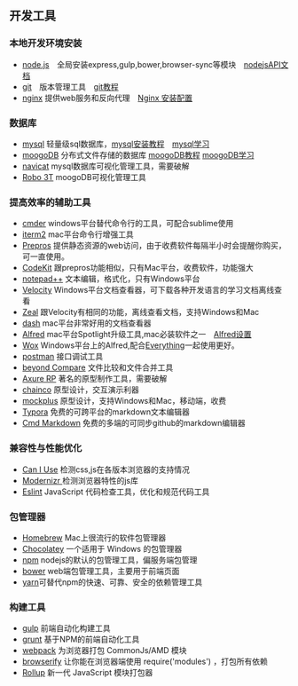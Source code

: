 ## 开发工具
### 本地开发环境安装
- [node.js](https://nodejs.org/en/)&emsp;全局安装express,gulp,bower,browser-sync等模块&emsp;[nodejsAPI文档](http://nodejs.cn/api/)
- [git](https://git-scm.com/)&emsp;版本管理工具&emsp;[git教程](https://git-scm.com/book/zh/v2)
- [nginx](http://nginx.org/en/download.html) 提供web服务和反向代理&emsp;[Nginx 安装配置](http://www.runoob.com/linux/nginx-install-setup.html)

### 数据库
- [mysql](https://www.mysql.com/cn/downloads/) 轻量级sql数据库，[mysql安装教程](http://www.cnblogs.com/lmh2072005/p/5656392.html)&emsp;[mysql学习](http://www.runoob.com/mysql/mysql-tutorial.html)
- [moogoDB](https://www.mongodb.com/download-center#atlas) 分布式文件存储的数据库 [moogoDB教程](http://www.cnblogs.com/zhongweiv/p/node_mongodb.html) [moogoDB学习](http://www.runoob.com/mongodb/mongodb-tutorial.html)
- [navicat](https://www.navicat.com/en/products) mysql数据库可视化管理工具，需要破解
- [Robo 3T](https://robomongo.org/) moogoDB可视化管理工具

### 提高效率的辅助工具
- [cmder](http://cmder.net/) windows平台替代命令行的工具，可配合sublime使用
- [iterm2](https://www.iterm2.com/) mac平台命令行增强工具
- [Prepros](https://prepros.io/downloads) 提供静态资源的web访问，由于收费软件每隔半小时会提醒你购买，可一直使用。
- [CodeKit](https://codekitapp.com/) 跟prepros功能相似，只有Mac平台，收费软件，功能强大
- [notepad++](https://notepad-plus-plus.org/zh/) 文本编辑，格式化，只有Windows平台
- [Velocity](http://velocity.silverlakesoftware.com/) Windows平台文档查看器，可下载各种开发语言的学习文档离线查看
- [Zeal](https://zealdocs.org/) 跟Velocity有相同的功能，离线查看文档，支持Windows和Mac
- [dash](https://kapeli.com/dash) mac平台非常好用的文档查看器
- [Alfred](https://www.alfredapp.com/) mac平台Spotlight升级工具,mac必装软件之一&emsp;[Alfred设置](https://sspai.com/post/32979)
- [Wox](http://www.getwox.com/) Windows平台上的Alfred,配合[Everything](https://www.voidtools.com/downloads/)一起使用更好。
- [postman](https://www.getpostman.com/apps) 接口调试工具
- [beyond Compare](https://www.scootersoftware.com/) 文件比较和文件合并工具
- [Axure RP](https://www.axure.com/features/new-in-8) 著名的原型制作工具，需要破解
- [chainco](http://chainco.mockplus.cn/) 原型设计，交互演示利器
- [mockplus](https://www.mockplus.cn/) 原型设计，支持Windows和Mac，移动端，收费
- [Typora](https://www.typora.io/) 免费的可跨平台的markdown文本编辑器
- [Cmd Markdown](https://www.zybuluo.com/mdeditor) 免费的多端的可同步github的markdown编辑器

### 兼容性与性能优化
- [Can I Use](http://caniuse.com/) 检测css,js在各版本浏览器的支持情况
- [Modernizr ](https://modernizr.com/) 检测浏览器特性的js库
- [Eslint](http://eslint.cn/)   JavaScript 代码检查工具，优化和规范代码工具

### 包管理器
- [Homebrew](https://brew.sh/) Mac上很流行的软件包管理器
- [Chocolatey](https://chocolatey.org/) 一个适用于 Windows 的包管理器
- [npm](http://npmjs.org/) nodejs的默认的包管理工具，偏服务端包管理
- [bower](https://bower.io/) web端包管理工具，主要用于前端页面
- [yarn](https://yarnpkg.com/zh-Hans/)可替代npm的快速、可靠、安全的依赖管理工具

### 构建工具
- [gulp](https://gulpjs.com/) 前端自动化构建工具
- [grunt](https://gruntjs.com/) 基于NPM的前端自动化工具
- [webpack](https://doc.webpack-china.org/) 为浏览器打包 CommonJs/AMD 模块
- [browserify](http://browserify.org/) 让你能在浏览器端使用 require('modules') ，打包所有依赖
- [Rollup](https://rollupjs.cn/) 新一代 JavaScript 模块打包器
